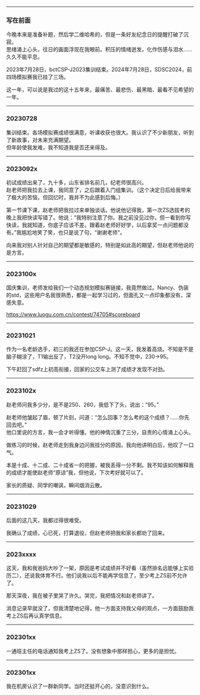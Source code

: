 
---
### 写在前面
今晚本来是准备补题，然后学二维哈希的，但是一条好友纪念日的提醒打破了沉寂。  
思绪涌上心头，往日的画面浮现在我眼前。积压的情绪迸发，化作伤感与泪水……久久不能平息。

2023年7月28日，bctCSP-J2023集训结束。2024年7月28日，SDSC2024，前四场模拟赛我已挂了三场。

这一年，可以说是我过的这十五年来，最痛苦、最悲伤、最黑暗、最看不见希望的一年。

---
### 20230728
集训结束。各场模拟赛成绩很满意，听课收获也很大。我认识了不少新朋友，听到了新故事，对未来充满期望。  
但年龄使我发难，我不知道我是否还来得及。

---
### 2023092x
初试成绩出来了，九十多，山东省排名前几，纪老师很高兴。  
赵老师把我拉去上课，我同意了，之后跟着入门组集训。（这个决定日后给我带来了极大的苦恼，但回忆时，我并不为此感到后悔。）

第一节课下课，赵老师把我拉过来单独谈话。他说他记得我，第一次ZS选拔考的晚上我把快读写错了。他说：“我特别注意了你。我之前没见过你，但一看到你写快读，我就知道，你底子应该不差。跟着赵老师好好学，以后拿奖一点问题都没有。”我尴尬地笑了笑，也只是说了句，“谢谢老师”。

向来我对别人针对自己的期望都是敏感的，特别是如此高的期望，但赵老师他说的是方言。

---
### 2023100x
国庆集训，老师发给我们一个动态规划模拟赛链接，我竟然做过。Nancy、伪装的std，这些用户名我很熟悉，都是一起学习过的，但面孔又一点印象都没有，深感失意。

https://www.luogu.com.cn/contest/74705#scoreboard

---
### 20231021
作为一名老龄选手，初三的我还在参加CSP-J。这一天，我发着高烧。不知是不是脑子糊涂了，T1输出反了，T2没开long long。不知不觉中，230->95。

下午赶回了sdfz上初高衔接，回家的公交车上测了成绩才发现不对劲。

---
### 2023102x
赵老师问我多少分，是不是250、260，我低下了头，说出：“95。”

赵老师他皱起了眉，顿了片刻，问道：“怎么回事？怎么考的这个成绩？……你先回去吧。”  
他口里说的方言，我一会才听得懂。他的神情沉重了三分，自责的心情涌上心头。

做练习的时候，赵老师走到我身边问我挂分的原因，我向他讲明白后，他叹了一口气。

本是十成、十二成、二十成省一的把握，被我丢得一分不剩。我不知该如何解释我的成绩才能使赵老师“原谅”我，但他说，下次考好就可以了。

家长的质疑、同学的嘲讽，瞬间烟消云散。

---
### 20231029
后面的这几天，我都过得很难受。

我确认了成绩，心已死，打算退役，但赵老师把我和家长都劝了回来。

---
### 2023xxxx
这天，我和我爸妈大吵了一架，原因是考试成绩并不好看（虽然排名远能够上实验历二），还说我体育不行。他们说我以后不能再学信息了，至少考上ZS前不允许了。

那天深夜，我在被子里哭了许久。哭完，我把情况和赵老师讲了。

消息记录早就没了，但我清楚地记得，他一方面支持我父母的观点，一方面鼓励我考上ZS后再认真学信息。

---
### 202301xx
一通班主任的电话通知我考上ZS了。没有想象中那样担心，更多的是担忧。

---
### 202301xx
我在机房认识了一群新同学。当时还挺开心的，没意识到什么。
